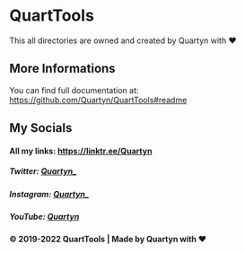 # QuartTools
This all directories are owned and created by Quartyn with ❤️

## More Informations
You can find full documentation at:   
https://github.com/Quartyn/QuartTools#readme

## My Socials
#### All my links: https://linktr.ee/Quartyn   
##### Twitter: [Quartyn_](https://twitter.com/Quartyn_)
##### Instagram: [Quartyn_](https://www.instagram.com/Quartyn_/)
##### YouTube: [Quartyn](https://www.youtube.com/@Quartyn)

#### © 2019-2022 QuartTools | Made by Quartyn with ❤️